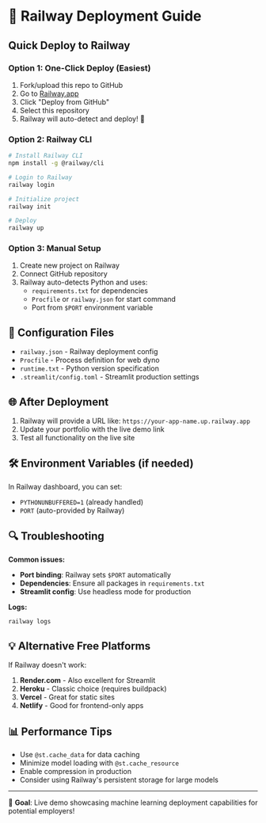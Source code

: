 # 🚀 Railway Deployment Guide

## Quick Deploy to Railway

### Option 1: One-Click Deploy (Easiest)
1. Fork/upload this repo to GitHub
2. Go to [Railway.app](https://railway.app)
3. Click "Deploy from GitHub"
4. Select this repository
5. Railway will auto-detect and deploy! 🎉

### Option 2: Railway CLI
```bash
# Install Railway CLI
npm install -g @railway/cli

# Login to Railway
railway login

# Initialize project
railway init

# Deploy
railway up
```

### Option 3: Manual Setup
1. Create new project on Railway
2. Connect GitHub repository
3. Railway auto-detects Python and uses:
   - `requirements.txt` for dependencies
   - `Procfile` or `railway.json` for start command
   - Port from `$PORT` environment variable

## 🔧 Configuration Files

- `railway.json` - Railway deployment config
- `Procfile` - Process definition for web dyno
- `runtime.txt` - Python version specification
- `.streamlit/config.toml` - Streamlit production settings

## 🌐 After Deployment

1. Railway will provide a URL like: `https://your-app-name.up.railway.app`
2. Update your portfolio with the live demo link
3. Test all functionality on the live site

## 🛠️ Environment Variables (if needed)

In Railway dashboard, you can set:
- `PYTHONUNBUFFERED=1` (already handled)
- `PORT` (auto-provided by Railway)

## 🔍 Troubleshooting

**Common issues:**
- **Port binding**: Railway sets `$PORT` automatically
- **Dependencies**: Ensure all packages in `requirements.txt`
- **Streamlit config**: Use headless mode for production

**Logs:**
```bash
railway logs
```

## 💡 Alternative Free Platforms

If Railway doesn't work:

1. **Render.com** - Also excellent for Streamlit
2. **Heroku** - Classic choice (requires buildpack)
3. **Vercel** - Great for static sites
4. **Netlify** - Good for frontend-only apps

## 📊 Performance Tips

- Use `@st.cache_data` for data caching
- Minimize model loading with `@st.cache_resource`
- Enable compression in production
- Consider using Railway's persistent storage for large models

---

🎯 **Goal**: Live demo showcasing machine learning deployment capabilities for potential employers!